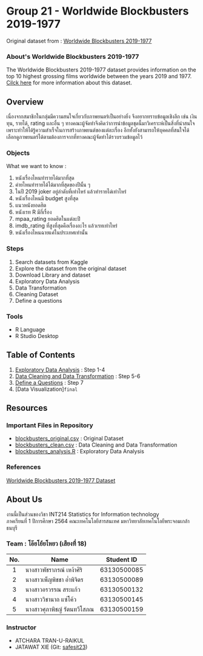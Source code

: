 # Group 21 - Worldwide Blockbusters 2019-1977

Original dataset from : [Worldwide Blockbusters 2019-1977](https://www.kaggle.com/narmelan/top-ten-blockbusters-20191977)


### About's Worldwide Blockbusters 2019-1977

The Worldwide Blockbusters 2019-1977 dataset provides information on the top 10 highest grossing films worldwide between the years 2019 and 1977. [Cilck here](https://github.com/sit-2021-int214/021-Worldwide-Blockbusters-2019-1977/blob/main/Blockbusters_2019-1977.csv) for more information about this dataset.


## Overview

เนื่องจากสมาชิกในกลุ่มมีความสนใจเกี่ยวกับภาพยนตร์เป็นอย่างยิ่ง จึงอยากทราบข้อมูลเชิงลึก เช่น เงินทุน, รายได้, rating และอื่น ๆ ทางคณะผู้จัดทำจึงคิดว่าการนำข้อมูลชุดนี้มาวิเคราะห์เป็นสิ่งที่น่าสนใจเพราะทำให้ได้รู้ความสำเร็จในการสร้างภาพยนต์ของแต่ละเรื่อง อีกทั้งยังสามารถให้บุคคลที่สนใจได้เลือกดูภาพยนตร์ได้ตามต้องการจากที่ทางคณะผู้จัดทำได้รวบรวมข้อมูลไว้


### Objects

What we want to know :

1. หนังเรื่องไหนทำรายได้มากที่สุด
2. ค่ายไหนทำรายได้ได้มากที่สุดของปีนั้น ๆ
3. ในปี 2019 joker อยู่ลำดับที่เท่าไหร่ แล้วทำรายได่เท่าไหร่
4. หนังเรื่องไหนมี budget สูงที่สุด
5. แนวหนังยอดฮิต
6. หนังเรท R มีกี่เรื่อง
7. mpaa_rating ยอดฮิตในแต่ละปี
8. imdb_rating ที่สูงที่สุดคือเรื่องอะไร แล้วเรทเท่าไหร่
9. หนังเรื่องไหนฉายแค่ในประเทศเท่านั้น


### Steps

1. Search datasets from Kaggle
2. Explore the dataset from the original dataset
3. Download Library and dataset
4. Exploratory Data Analysis
5. Data Transformation
6. Cleaning Dataset
7. Define a questions

 
### Tools

- R Language
- R Studio Desktop


## Table of Contents

1. [Exploratory Data Analysis](https://github.com/sit-2021-int214/021-Worldwide-Blockbusters-2019-1977/blob/main/exploration.md) : Step 1-4
2. [Data Cleaning and Data Transformation](https://github.com/sit-2021-int214/021-Worldwide-Blockbusters-2019-1977/blob/main/transformation&clean.md) : Step 5-6
3. [Define a Questions](https://github.com/sit-2021-int214/021-Worldwide-Blockbusters-2019-1977/blob/main/definequestion.md) : Step 7
4. [Data Visualization]`final`

## Resources

### Important Files in Repository
- [blockbusters_original.csv](https://github.com/sit-2021-int214/021-Worldwide-Blockbusters-2019-1977/blob/main/Blockbusters_2019-1977.csv) : Original Dataset
- [blockbusters_clean.csv](https://github.com/sit-2021-int214/021-Worldwide-Blockbusters-2019-1977/blob/main/blockbusters_clean.csv) : Data Cleaning and Data Transformation
- [blockbusters_analysis.R]() : Exploratory Data Analysis


### References
[Worldwide Blockbusters 2019-1977 Dataset](https://www.kaggle.com/narmelan/top-ten-blockbusters-20191977)

## About Us

งานนี้เป็นส่วนของวิชา INT214 Statistics for Information technology <br/> ภาคเรียนที่ 1 ปีการศึกษา 2564 คณะเทคโนโลยีสารสนเทศ มหาวิทยาลัยเทคโนโลยีพระจอมเกล้าธนบุรี

### Team : โอ๊ยโย้ยโหยว (เสียงที่ 18)

| No. | Name                     |  Student ID   |
|:---:|--------------------------|---------------|
|  1  | นางสาวพัชราภรณ์ เหง้าศิริ     |  63130500085  |
|  2  | นางสาวเพ็ญพิชชา อ่ำพิจิตร     |  63130500089  |
|  3  | นางสาวอรวรรณ สระแก้ว      |  63130500132  |
|  4  | นางสาววิชานาถ แซ่โค้ว       |  63130500145  |
|  5  | นางสาวศุภาพิชญ์ รัตนทวีโสภณ   |  63130500159  |


### Instructor

- ATCHARA TRAN-U-RAIKUL
- JATAWAT XIE (Git: [safesit23](https://github.com/safesit23))

